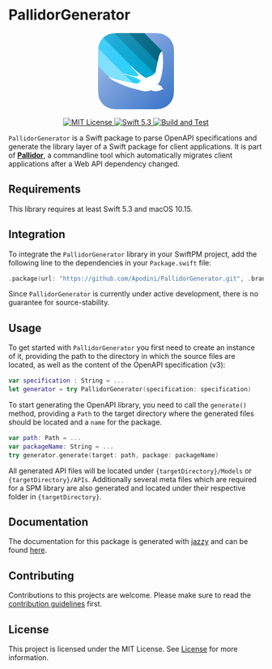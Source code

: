# PallidorGenerator

<p align="center">
  <img width="150" src="https://github.com/Apodini/PallidorGenerator/blob/develop/Images/pallidor-icon.png">
</p>

<p align="center">
    <a href="LICENSE">
        <img src="https://img.shields.io/badge/license-MIT-brightgreen.svg" alt="MIT License">
    </a>
    <a href="https://swift.org">
        <img src="https://img.shields.io/badge/Swift-5.3-blue.svg" alt="Swift 5.3">
    </a>
    <a href="https://github.com/Apodini/PallidorGenerator">
        <img src="https://github.com/Apodini/PallidorGenerator/workflows/Build%20and%20Test/badge.svg" alt="Build and Test">
    </a>
</p>

<p>

`PallidorGenerator` is a Swift package to parse OpenAPI specifications and generate the library layer of a Swift package for client applications. 
It is part of [**Pallidor**](https://github.com/Apodini/Pallidor), a commandline tool which automatically migrates client applications after a Web API dependency changed.

</p>

## Requirements
This library requires at least Swift 5.3 and macOS 10.15.
## Integration
To integrate the `PallidorGenerator` library in your SwiftPM project, add the following line to the dependencies in your `Package.swift` file:
```swift
.package(url: "https://github.com/Apodini/PallidorGenerator.git", .branch("master"))
```
Since `PallidorGenerator` is currently under active development, there is no guarantee for source-stability.

## Usage
To get started with `PallidorGenerator` you first need to create an instance of it, providing the path to the directory in which the source files are located, as well as the content of the OpenAPI specification (v3):
```swift
var specification : String = ...
let generator = try PallidorGenerator(specification: specification)
```
To start generating the OpenAPI library, you need to call the `generate()` method, providing a `Path` to the target directory where the generated files should be located and a `name` for the package.
```swift
var path: Path = ...
var packageName: String = ...
try generator.generate(target: path, package: packageName)
```
All generated API files will be located under `{targetDirectory}/Models` or `{targetDirectory}/APIs`.
Additionally several meta files which are required for a SPM library are also generated and located under their respective folder in `{targetDirectory}`.

## Documentation
The documentation for this package is generated with [jazzy](https://github.com/realm/jazzy) and can be found [here](https://apodini.github.io/PallidorGenerator/). 

## Contributing
Contributions to this projects are welcome. Please make sure to read the [contribution guidelines](https://github.com/Apodini/.github/blob/release/CONTRIBUTING.md) first.

## License
This project is licensed under the MIT License. See [License](https://github.com/Apodini/Template-Repository/blob/release/LICENSE) for more information.
